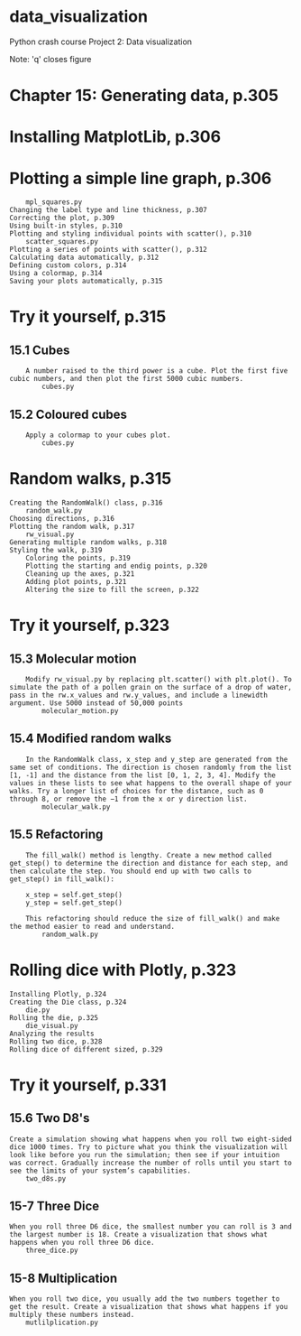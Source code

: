 # data_visualization

Python crash course
Project 2: Data visualization

Note: 'q' closes figure

# Chapter 15: Generating data, p.305

# Installing MatplotLib, p.306
# Plotting a simple line graph, p.306
        mpl_squares.py
    Changing the label type and line thickness, p.307
    Correcting the plot, p.309
    Using built-in styles, p.310
    Plotting and styling individual points with scatter(), p.310
        scatter_squares.py
    Plotting a series of points with scatter(), p.312
    Calculating data automatically, p.312
    Defining custom colors, p.314
    Using a colormap, p.314
    Saving your plots automatically, p.315


# Try it yourself, p.315
## 15.1 Cubes
        A number raised to the third power is a cube. Plot the first five cubic numbers, and then plot the first 5000 cubic numbers.
            cubes.py
    
## 15.2 Coloured cubes
        Apply a colormap to your cubes plot.
            cubes.py


# Random walks, p.315
    Creating the RandomWalk() class, p.316
        random_walk.py
    Choosing directions, p.316
    Plotting the random walk, p.317
        rw_visual.py
    Generating multiple random walks, p.318
    Styling the walk, p.319
        Coloring the points, p.319
        Plotting the starting and endig points, p.320
        Cleaning up the axes, p.321
        Adding plot points, p.321
        Altering the size to fill the screen, p.322


# Try it yourself, p.323
## 15.3 Molecular motion
        Modify rw_visual.py by replacing plt.scatter() with plt.plot(). To simulate the path of a pollen grain on the surface of a drop of water, pass in the rw.x_values and rw.y_values, and include a linewidth argument. Use 5000 instead of 50,000 points
            molecular_motion.py
    
## 15.4 Modified random walks
        In the RandomWalk class, x_step and y_step are generated from the same set of conditions. The direction is chosen randomly from the list [1, -1] and the distance from the list [0, 1, 2, 3, 4]. Modify the values in these lists to see what happens to the overall shape of your walks. Try a longer list of choices for the distance, such as 0 through 8, or remove the −1 from the x or y direction list.
            molecular_walk.py
    
## 15.5 Refactoring
        The fill_walk() method is lengthy. Create a new method called get_step() to determine the direction and distance for each step, and then calculate the step. You should end up with two calls to get_step() in fill_walk():
        
        x_step = self.get_step()
        y_step = self.get_step()
        
        This refactoring should reduce the size of fill_walk() and make the method easier to read and understand.
            random_walk.py


# Rolling dice with Plotly, p.323
    Installing Plotly, p.324
    Creating the Die class, p.324
        die.py
    Rolling the die, p.325
        die_visual.py
    Analyzing the results
    Rolling two dice, p.328
    Rolling dice of different sized, p.329


# Try it yourself, p.331
## 15.6 Two D8's
    Create a simulation showing what happens when you roll two eight-sided dice 1000 times. Try to picture what you think the visualization will look like before you run the simulation; then see if your intuition was correct. Gradually increase the number of rolls until you start to see the limits of your system’s capabilities.
        two_d8s.py

## 15-7 Three Dice
    When you roll three D6 dice, the smallest number you can roll is 3 and the largest number is 18. Create a visualization that shows what happens when you roll three D6 dice.
        three_dice.py

## 15-8 Multiplication
    When you roll two dice, you usually add the two numbers together to get the result. Create a visualization that shows what happens if you multiply these numbers instead.
        mutlilplication.py
